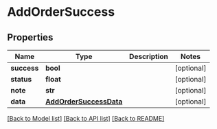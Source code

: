 # AddOrderSuccess

## Properties
Name | Type | Description | Notes
------------ | ------------- | ------------- | -------------
**success** | **bool** |  | [optional] 
**status** | **float** |  | [optional] 
**note** | **str** |  | [optional] 
**data** | [**AddOrderSuccessData**](AddOrderSuccessData.md) |  | [optional] 

[[Back to Model list]](../README.md#documentation-for-models) [[Back to API list]](../README.md#documentation-for-api-endpoints) [[Back to README]](../README.md)

